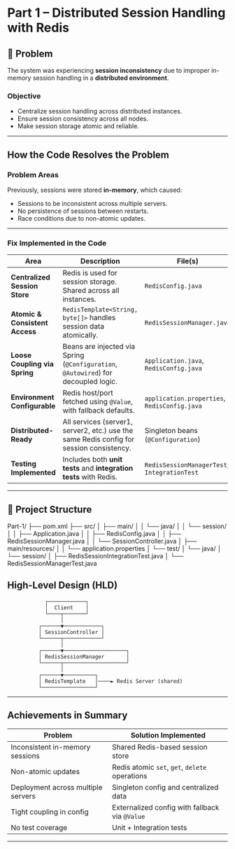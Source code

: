 #  Part 1 – Distributed Session Handling with Redis

## 🔧 Problem

The system was experiencing **session inconsistency** due to improper in-memory session handling in a **distributed environment**.

###  Objective

- Centralize session handling across distributed instances.
- Ensure session consistency across all nodes.
- Make session storage atomic and reliable.

---

##  How the Code Resolves the Problem

###  Problem Areas

Previously, sessions were stored **in-memory**, which caused:

- Sessions to be inconsistent across multiple servers.
- No persistence of sessions between restarts.
- Race conditions due to non-atomic updates.

---

###  Fix Implemented in the Code

| Area                            | Description                                                                                   | File(s)                                      |
|---------------------------------|-----------------------------------------------------------------------------------------------|----------------------------------------------|
| **Centralized Session Store**   | Redis is used for session storage. Shared across all instances.                               | `RedisConfig.java`                           |
| **Atomic & Consistent Access**  | `RedisTemplate<String, byte[]>` handles session data atomically.                              | `RedisSessionManager.java`                   |
| **Loose Coupling via Spring**   | Beans are injected via Spring (`@Configuration`, `@Autowired`) for decoupled logic.           | `Application.java`, `RedisConfig.java`       |
| **Environment Configurable**    | Redis host/port fetched using `@Value`, with fallback defaults.                              | `application.properties`, `RedisConfig.java` |
| **Distributed-Ready**           | All services (server1, server2, etc.) use the same Redis config for session consistency.       | Singleton beans (`@Configuration`)           |
| **Testing Implemented**         | Includes both **unit tests** and **integration tests** with Redis.                            | `RedisSessionManagerTest`, `IntegrationTest` |

---

## 📁 Project Structure

Part-1/
├── pom.xml
├── src/
│ ├── main/
│ │ └── java/
│ │ └── session/
│ │ ├── Application.java
│ │ ├── RedisConfig.java
│ │ ├── RedisSessionManager.java
│ │ └── SessionController.java
│ ├── main/resources/
│ │ └── application.properties
│ └── test/
│ └── java/
│ └── session/
│ ├── RedisSessionIntegrationTest.java
│ └── RedisSessionManagerTest.java

##  High-Level Design (HLD) 

                ┌────────────┐
                │  Client    │
                └────┬───────┘
                     │
              ┌──────▼────────────┐
              │ SessionController │
              └──────┬────────────┘
                     │
              ┌──────▼────────────────────┐
              │ RedisSessionManager       │
              └──────┬────────────────────┘
                     │
              ┌──────▼──────────┐
              │ RedisTemplate   │────► Redis Server (shared)
              └─────────────────┘



---

##  Achievements in Summary

| Problem                            | Solution Implemented                           |
|------------------------------------|------------------------------------------------|
| Inconsistent in-memory sessions    | Shared Redis-based session store               |
| Non-atomic updates                 | Redis atomic `set`, `get`, `delete` operations |
| Deployment across multiple servers | Singleton config and centralized data          |
| Tight coupling in config           | Externalized config with fallback via `@Value` |
| No test coverage                   | Unit + Integration tests                       |

---


